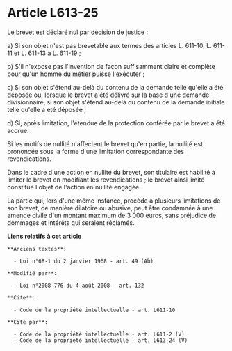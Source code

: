 # Article L613-25

Le brevet est déclaré nul par décision de justice : 

a) Si son objet n'est pas brevetable aux termes des articles L. 611-10, L. 611-11 et L. 611-13 à L. 611-19 ;

b) S'il n'expose pas l'invention de façon suffisamment claire et complète pour qu'un homme du métier puisse l'exécuter ; 

c) Si son objet s'étend au-delà du contenu de la demande telle qu'elle a été déposée ou, lorsque le brevet a été délivré sur
la base d'une demande divisionnaire, si son objet s'étend au-delà du contenu de la demande initiale telle qu'elle a été
déposée ; 

d) Si, après limitation, l'étendue de la protection conférée par le brevet a été accrue. 

Si les motifs de nullité n'affectent le brevet qu'en partie, la nullité est prononcée sous la forme d'une limitation
correspondante des revendications. 

Dans le cadre d'une action en nullité du brevet, son titulaire est habilité à limiter le brevet en modifiant les
revendications ; le brevet ainsi limité constitue l'objet de l'action en nullité engagée. 

La partie qui, lors d'une même instance, procède à plusieurs limitations de son brevet, de manière dilatoire ou abusive, peut
être condamnée à une amende civile d'un montant maximum de 3 000 euros, sans préjudice de dommages et intérêts qui seraient
réclamés.

**Liens relatifs à cet article**

	**Anciens textes**:

	  - Loi n°68-1 du 2 janvier 1968 - art. 49 (Ab)

	**Modifié par**:

	  - Loi n°2008-776 du 4 août 2008 - art. 132

	**Cite**:

	  - Code de la propriété intellectuelle - art. L611-10

	**Cité par**:

	  - Code de la propriété intellectuelle - art. L611-2 (V)
	  - Code de la propriété intellectuelle - art. L613-24 (V)
